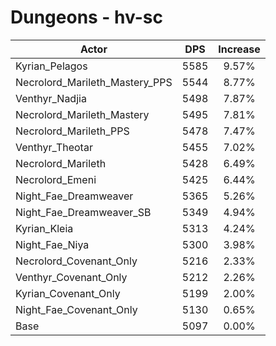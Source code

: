 # Dungeons - hv-sc
| Actor | DPS | Increase |
|---|:---:|:---:|
|Kyrian_Pelagos|5585|9.57%|
|Necrolord_Marileth_Mastery_PPS|5544|8.77%|
|Venthyr_Nadjia|5498|7.87%|
|Necrolord_Marileth_Mastery|5495|7.81%|
|Necrolord_Marileth_PPS|5478|7.47%|
|Venthyr_Theotar|5455|7.02%|
|Necrolord_Marileth|5428|6.49%|
|Necrolord_Emeni|5425|6.44%|
|Night_Fae_Dreamweaver|5365|5.26%|
|Night_Fae_Dreamweaver_SB|5349|4.94%|
|Kyrian_Kleia|5313|4.24%|
|Night_Fae_Niya|5300|3.98%|
|Necrolord_Covenant_Only|5216|2.33%|
|Venthyr_Covenant_Only|5212|2.26%|
|Kyrian_Covenant_Only|5199|2.00%|
|Night_Fae_Covenant_Only|5130|0.65%|
|Base|5097|0.00%|

